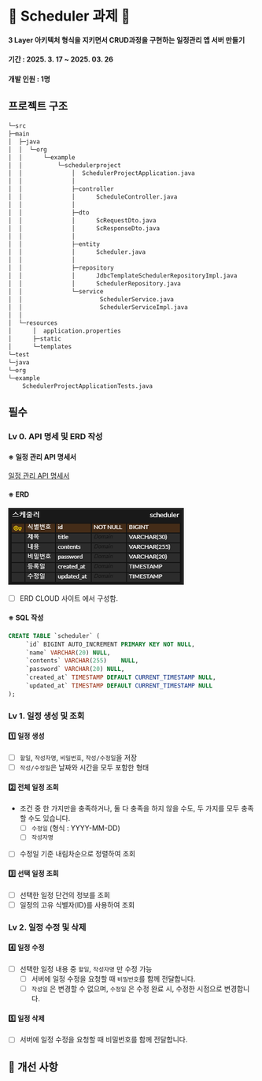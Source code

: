 # 📌 Scheduler 과제 📌
#### 3 Layer 아키텍처 형식을 지키면서 CRUD과정을 구현하는 일정관리 앱 서버 만들기 

#### 기간 : 2025. 3. 17  ~ 2025. 03. 26

#### 개발 인원 : 1명

## 프로젝트 구조
```plaintext
└─src
├─main
│  ├─java
│  │  └─org
│  │      └─example
│  │          └─schedulerproject
│  │              │  SchedulerProjectApplication.java
│  │              │
│  │              ├─controller
│  │              │      ScheduleController.java
│  │              │
│  │              ├─dto
│  │              │      ScRequestDto.java
│  │              │      ScResponseDto.java
│  │              │
│  │              ├─entity
│  │              │      Scheduler.java
│  │              │
│  │              ├─repository
│  │              │      JdbcTemplateSchedulerRepositoryImpl.java
│  │              │      SchedulerRepository.java
│  │              └─service
│  │                      SchedulerService.java
│  │                      SchedulerServiceImpl.java
│  │
│  └─resources
│      │  application.properties
│      ├─static
│      └─templates
└─test
└─java
└─org
└─example
    SchedulerProjectApplicationTests.java
```

## 필수
### **Lv 0. API 명세 및 ERD 작성**

#### ※ 일정 관리 API 명세서

<a href="https://workable-hacksaw-44c.notion.site/1becef54a35680bc87b3d382bc9df4b1?v=1becef54a35680c694ef000c57e5bd3b">일정 관리 API 명세서</a>

#### ※ ERD

![img.png](img.png)

- [ ] ERD CLOUD 사이트 에서 구성함.

#### ※ SQL 작성

```sql
CREATE TABLE `scheduler` (
     `id` BIGINT AUTO_INCREMENT PRIMARY KEY NOT NULL,
     `name`	VARCHAR(20)	NULL,
     `contents`	VARCHAR(255)	NULL,
     `password`	VARCHAR(20)	NULL,
     `created_at` TIMESTAMP DEFAULT CURRENT_TIMESTAMP NULL,
     `updated_at` TIMESTAMP DEFAULT CURRENT_TIMESTAMP NULL
);
```

### **Lv 1. 일정 생성 및 조회**

#### 1️⃣ 일정 생성
- [ ]  `할일`, `작성자명`, `비밀번호`, `작성/수정일`을 저장
- [ ]  `작성/수정일`은 날짜와 시간을 모두 포함한 형태

#### 2️⃣ 전체 일정 조회
- 조건 중 한 가지만을 충족하거나, 둘 다 충족을 하지 않을 수도, 두 가지를 모두 충족할 수도 있습니다.
  - [ ]  `수정일` (형식 : YYYY-MM-DD)
  - [ ]  `작성자명`
- [ ] 수정일 기준 내림차순으로 정렬하여 조회
#### 3️⃣ 선택 일정 조회
- [ ]  선택한 일정 단건의 정보를 조회
- [ ]  일정의 고유 식별자(ID)를 사용하여 조회

### **Lv 2. 일정 수정 및 삭제**

#### 4️⃣ 일정 수정
- [ ]  선택한 일정 내용 중 `할일`, `작성자명` 만 수정 가능
    - [ ]  서버에 일정 수정을 요청할 때 `비밀번호`를 함께 전달합니다.
    - [ ]  `작성일` 은 변경할 수 없으며, `수정일` 은 수정 완료 시, 수정한 시점으로 변경합니다.

#### 5️⃣ 일정 삭제
- [ ] 서버에 일정 수정을 요청할 때 비밀번호를 함께 전달합니다.


## 📝 개선 사항
